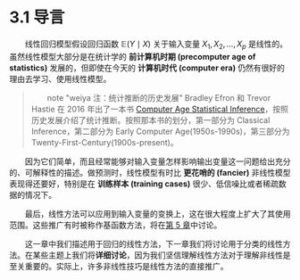 # 3.1 导言

<style>p{text-indent:2em;2}</style>

线性回归模型假设回归函数 $\mathbb{E}(Y\mid X)$ 关于输入变量 $X_1,X_2,\ldots,X_p$ 是线性的。虽然线性模型大部分是在统计学的 **前计算机时期 (precomputer age of statistics)** 发展的，但即使在今天的 **计算机时代 (computer era)** 仍然有很好的理由去学习、使用线性模型。

> note "weiya 注：统计推断的历史发展"
    Bradley Efron 和 Trevor Hastie 在 2016 年出了一本书 [Computer Age Statistical Inference](../references/casi.pdf)，按照历史发展介绍了统计推断。按照那本书的划分，第一部分为 Classical Inference，第二部分为 Early Computer Age(1950s-1990s)，第三部分为 Twenty-First-Century(1900s-present)。

因为它们简单，而且经常能够对输入变量怎样影响输出变量这一问题给出充分的、可解释性的描述。做预测时，线性模型有时比 **更花哨的 (fancier)** 非线性模型表现得还要好，特别是在 **训练样本 (training cases)** 很少、低信噪比或者稀疏数据的情况下。

最后，线性方法可以应用到输入变量的变换上，这在很大程度上扩大了其使用范围。这些推广有时被称作基函数方法，将在[第 5 章](../05-Basis-Expansions-and-Regularization/5.1-Introduction/index.html)中讨论。

这一章中我们描述用于回归的线性方法，下一章我们将讨论用于分类的线性方法。在某些主题上我们将**详细讨论**，因为我们坚信理解线性方法对于理解非线性是至关重要的。实际上，许多非线性技巧是线性方法的直接推广。
